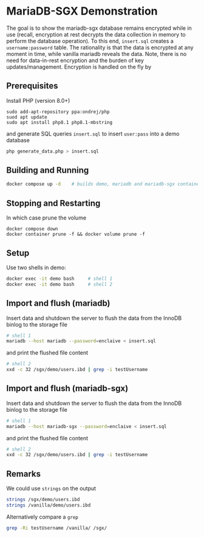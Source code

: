 # MariaDB-SGX Demonstration

The goal is to show the mariadb-sgx database remains encrypted while in use (recall, encryption at rest decrypts the data collection in memory to perform the database operation). To this end, `insert.sql` creates a `username:password` table. The rationality is that the data is encrypted at any moment in time, while vanilla mariadb reveals the data. Note, there is no need for data-in-rest encryption and the burden of key updates/management. Encryption is handled on the fly by 

## Prerequisites

Install PHP (version 8.0+)
```
sudo add-apt-repository ppa:ondrej/php
suod apt update
sudo apt install php8.1 php8.1-mbstring
```
and generate SQL queries `insert.sql` to insert `user:pass` into a demo database
```bash
php generate_data.php > insert.sql
```

## Building and Running
```bash
docker compose up -d    # builds demo, mariadb and mariadb-sgx container
```
## Stopping and Restarting
In which case prune the volume
```
docker compose down
docker container prune -f && docker volume prune -f
```
## Setup

Use two shells in demo:

```bash
docker exec -it demo bash     # shell 1
docker exec -it demo bash     # shell 2
```

## Import and flush (mariadb)

Insert data and shutdown the server to flush the data from the InnoDB binlog to the storage file

```bash
# shell 1
mariadb --host mariadb --password=enclaive < insert.sql
```
and print the flushed file content

```bash
# shell 2
xxd -c 32 /sgx/demo/users.ibd | grep -i testUsername
```

## Import and flush (mariadb-sgx)

Insert data and shutdown the server to flush the data from the InnoDB binlog to the storage file

```bash
# shell 1
mariadb --host mariadb-sgx --password=enclaive < insert.sql
```
and print the flushed file content

```bash
# shell 2
xxd -c 32 /sgx/demo/users.ibd | grep -i testUsername
```

## Remarks

We could use `strings` on the output

```bash
strings /sgx/demo/users.ibd
strings /vanilla/demo/users.ibd
```

Alternatively compare a `grep`

```bash
grep -Ri testUsername /vanilla/ /sgx/
```
